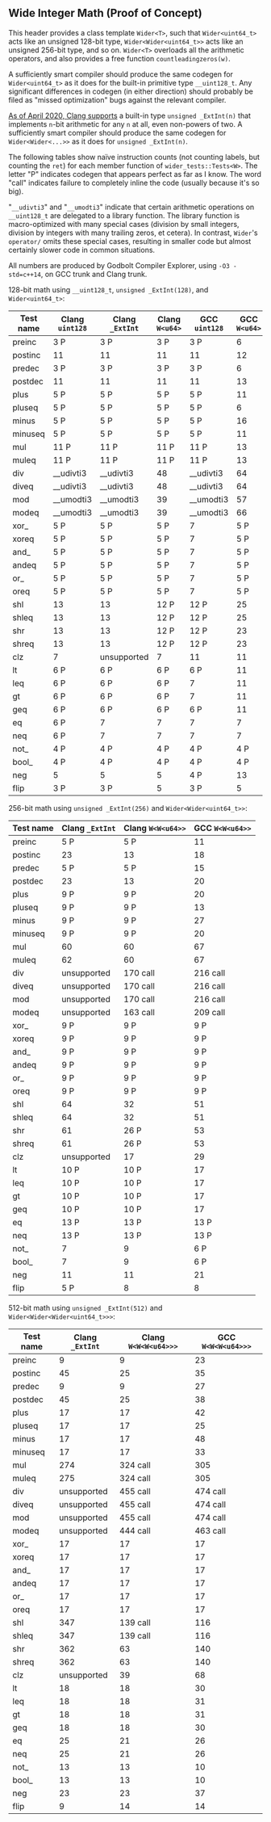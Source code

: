 Wide Integer Math (Proof of Concept)
------------------------------------

This header provides a class template `Wider<T>`, such that `Wider<uint64_t>`
acts like an unsigned 128-bit type, `Wider<Wider<uint64_t>>` acts like an unsigned
256-bit type, and so on. `Wider<T>` overloads all the arithmetic operators,
and also provides a free function `countleadingzeros(w)`.

A sufficiently smart compiler should produce the same codegen for `Wider<uint64_t>`
as it does for the built-in primitive type `__uint128_t`. Any significant differences
in codegen (in either direction) should probably be filed as "missed optimization"
bugs against the relevant compiler.

[As of April 2020, Clang supports](http://blog.llvm.org/2020/04/the-new-clang-extint-feature-provides.html)
a built-in type `unsigned _ExtInt(n)` that implements `n`-bit arithmetic for any `n` at all, even
non-powers of two. A sufficiently smart compiler should produce the same codegen for `Wider<Wider<...>>`
as it does for `unsigned _ExtInt(n)`.

The following tables show naïve instruction counts (not counting labels, but counting the `ret`)
for each member function of `wider_tests::Tests<W>`. The letter "P" indicates codegen
that appears perfect as far as I know. The word "call" indicates failure to completely
inline the code (usually because it's so big).

"`__udivti3`" and "`__umodti3`" indicate that certain arithmetic operations on `__uint128_t`
are delegated to a library function. The library function is macro-optimized with
many special cases (division by small integers, division by integers with many trailing zeros,
et cetera). In contrast, `Wider`'s `operator/` omits these special cases,
resulting in smaller code but almost certainly slower code in common situations.

All numbers are produced by Godbolt Compiler Explorer, using `-O3 -std=c++14`, on GCC trunk and Clang trunk.

128-bit math using `__uint128_t`, `unsigned _ExtInt(128)`, and `Wider<uint64_t>`:

| Test name  | Clang `uint128` | Clang `_ExtInt` | Clang `W<u64>` | GCC `uint128` | GCC `W<u64>` |
| ---------- | --------------- | --------------- | -------------- | ------------- | ------------ |
| preinc     | 3 P             | 3 P             | 3 P            | 3 P           | 6            |
| postinc    | 11              | 11              | 11             | 11            | 12           |
| predec     | 3 P             | 3 P             | 3 P            | 3 P           | 6            |
| postdec    | 11              | 11              | 11             | 11            | 13           |
| plus       | 5 P             | 5 P             | 5 P            | 5 P           | 11           |
| pluseq     | 5 P             | 5 P             | 5 P            | 5 P           | 6            |
| minus      | 5 P             | 5 P             | 5 P            | 5 P           | 16           |
| minuseq    | 5 P             | 5 P             | 5 P            | 5 P           | 11           |
| mul        | 11 P            | 11 P            | 11 P           | 11 P          | 13           |
| muleq      | 11 P            | 11 P            | 11 P           | 11 P          | 13           |
| div        | __udivti3       | __udivti3       | 48             | __udivti3     | 64           |
| diveq      | __udivti3       | __udivti3       | 48             | __udivti3     | 64           |
| mod        | __umodti3       | __umodti3       | 39             | __umodti3     | 57           |
| modeq      | __umodti3       | __umodti3       | 39             | __umodti3     | 66           |
| xor_       | 5 P             | 5 P             | 5 P            | 7             | 5 P          |
| xoreq      | 5 P             | 5 P             | 5 P            | 7             | 5 P          |
| and_       | 5 P             | 5 P             | 5 P            | 7             | 5 P          |
| andeq      | 5 P             | 5 P             | 5 P            | 7             | 5 P          |
| or_        | 5 P             | 5 P             | 5 P            | 7             | 5 P          |
| oreq       | 5 P             | 5 P             | 5 P            | 7             | 5 P          |
| shl        | 13              | 13              | 12 P           | 12 P          | 25           |
| shleq      | 13              | 13              | 12 P           | 12 P          | 25           |
| shr        | 13              | 13              | 12 P           | 12 P          | 23           |
| shreq      | 13              | 13              | 12 P           | 12 P          | 23           |
| clz        | 7               | unsupported     | 7              | 11            | 11           |
| lt         | 6 P             | 6 P             | 6 P            | 6 P           | 11           |
| leq        | 6 P             | 6 P             | 6 P            | 7             | 11           |
| gt         | 6 P             | 6 P             | 6 P            | 7             | 11           |
| geq        | 6 P             | 6 P             | 6 P            | 6 P           | 11           |
| eq         | 6 P             | 7               | 7              | 7             | 7            |
| neq        | 6 P             | 7               | 7              | 7             | 7            |
| not_       | 4 P             | 4 P             | 4 P            | 4 P           | 4 P          |
| bool_      | 4 P             | 4 P             | 4 P            | 4 P           | 4 P          |
| neg        | 5               | 5               | 5              | 4 P           | 13           |
| flip       | 3 P             | 3 P             | 5              | 3 P           | 5            |
 

256-bit math using `unsigned _ExtInt(256)` and `Wider<Wider<uint64_t>>`:

| Test name  | Clang `_ExtInt` | Clang `W<W<u64>>` | GCC `W<W<u64>>` |
| ---------- | --------------- | ----------------- | --------------- |
| preinc     | 5 P             | 5 P               | 11              |
| postinc    | 23              | 13                | 18              |
| predec     | 5 P             | 5 P               | 15              |
| postdec    | 23              | 13                | 20              |
| plus       | 9 P             | 9 P               | 20              |
| pluseq     | 9 P             | 9 P               | 13              |
| minus      | 9 P             | 9 P               | 27              |
| minuseq    | 9 P             | 9 P               | 20              |
| mul        | 60              | 60                | 67              |
| muleq      | 62              | 60                | 67              |
| div        | unsupported     | 170 call          | 216 call        |
| diveq      | unsupported     | 170 call          | 216 call        |
| mod        | unsupported     | 170 call          | 216 call        |
| modeq      | unsupported     | 163 call          | 209 call        |
| xor_       | 9 P             | 9 P               | 9 P             |
| xoreq      | 9 P             | 9 P               | 9 P             |
| and_       | 9 P             | 9 P               | 9 P             |
| andeq      | 9 P             | 9 P               | 9 P             |
| or_        | 9 P             | 9 P               | 9 P             |
| oreq       | 9 P             | 9 P               | 9 P             |
| shl        | 64              | 32                | 51              |
| shleq      | 64              | 32                | 51              |
| shr        | 61              | 26 P              | 53              |
| shreq      | 61              | 26 P              | 53              |
| clz        | unsupported     | 17                | 29              |
| lt         | 10 P            | 10 P              | 17              |
| leq        | 10 P            | 10 P              | 17              |
| gt         | 10 P            | 10 P              | 17              |
| geq        | 10 P            | 10 P              | 17              |
| eq         | 13 P            | 13 P              | 13 P            |
| neq        | 13 P            | 13 P              | 13 P            |
| not_       | 7               | 9                 | 6 P             |
| bool_      | 7               | 9                 | 6 P             |
| neg        | 11              | 11                | 21              |
| flip       | 5 P             | 8                 | 8               |
 

512-bit math using `unsigned _ExtInt(512)` and `Wider<Wider<Wider<uint64_t>>>`:

| Test name  | Clang `_ExtInt` | Clang `W<W<W<u64>>>` | GCC `W<W<W<u64>>>` |
| ---------- | --------------- | -------------------- | ------------------ |
| preinc     | 9               | 9                    | 23                 |
| postinc    | 45              | 25                   | 35                 |
| predec     | 9               | 9                    | 27                 |
| postdec    | 45              | 25                   | 38                 |
| plus       | 17              | 17                   | 42                 |
| pluseq     | 17              | 17                   | 25                 |
| minus      | 17              | 17                   | 48                 |
| minuseq    | 17              | 17                   | 33                 |
| mul        | 274             | 324 call             | 305                |
| muleq      | 275             | 324 call             | 305                |
| div        | unsupported     | 455 call             | 474 call           |
| diveq      | unsupported     | 455 call             | 474 call           |
| mod        | unsupported     | 455 call             | 474 call           |
| modeq      | unsupported     | 444 call             | 463 call           |
| xor_       | 17              | 17                   | 17                 |
| xoreq      | 17              | 17                   | 17                 |
| and_       | 17              | 17                   | 17                 |
| andeq      | 17              | 17                   | 17                 |
| or_        | 17              | 17                   | 17                 |
| oreq       | 17              | 17                   | 17                 |
| shl        | 347             | 139 call             | 116                |
| shleq      | 347             | 139 call             | 116                |
| shr        | 362             | 63                   | 140                |
| shreq      | 362             | 63                   | 140                |
| clz        | unsupported     | 39                   | 68                 |
| lt         | 18              | 18                   | 30                 |
| leq        | 18              | 18                   | 31                 |
| gt         | 18              | 18                   | 31                 |
| geq        | 18              | 18                   | 30                 |
| eq         | 25              | 21                   | 26                 |
| neq        | 25              | 21                   | 26                 |
| not_       | 13              | 13                   | 10                 |
| bool_      | 13              | 13                   | 10                 |
| neg        | 23              | 23                   | 37                 |
| flip       | 9               | 14                   | 14                 |
